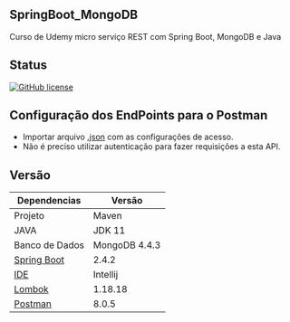 ## SpringBoot_MongoDB

Curso de Udemy micro serviço REST com Spring Boot, MongoDB e Java

## Status

[![GitHub license](https://img.shields.io/github/license/gabryelboeira/SpringBoot_MongoDB)](https://github.com/GabryelBoeira/SpringBoot_MongoDB/blob/main/LICENSE)

## Configuração dos EndPoints para o Postman

- Importar arquivo [.json]() com as configurações de acesso.
- Não é preciso utilizar autenticação para fazer requisições a esta API.

## Versão

| Dependencias                                                                  | Versão        |
| ----------------------------------------------------------------------------- | ------------- |
| Projeto                                                                       | Maven         |
| JAVA                                                                          | JDK 11        |
| Banco de Dados                                                                | MongoDB 4.4.3 |
| [Spring Boot](https://start.spring.io/)                                       | 2.4.2         |
| [IDE](https://www.jetbrains.com/pt-br/idea/)                                  | Intellij      |
| [Lombok](https://mvnrepository.com/artifact/org.projectlombok/lombok/1.18.18) | 1.18.18       |
| [Postman](https://www.postman.com/downloads/)                                 | 8.0.5         |

